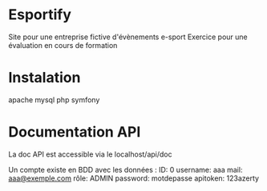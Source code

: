 # Esportify 

Site pour une entreprise fictive d'évènements e-sport
Exercice pour une évaluation en cours de formation

# Instalation
apache mysql php symfony

# Documentation API
La doc API est accessible via le localhost/api/doc

Un compte existe en BDD avec les données : 
    ID: 0
    username: aaa
    mail: aaa@exemple.com
    rôle: ADMIN
    password: motdepasse
    apitoken: 123azerty

